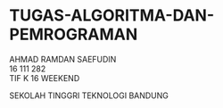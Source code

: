 # TUGAS-ALGORITMA-DAN-PEMROGRAMAN <BR>
AHMAD RAMDAN SAEFUDIN <BR>
16 111 282 <BR>
TIF K 16 WEEKEND <BR>

SEKOLAH TINGGRI TEKNOLOGI BANDUNG <BR>
